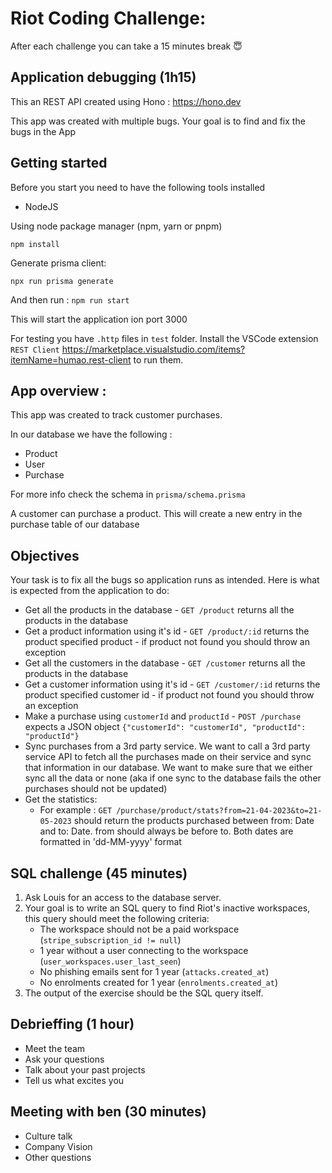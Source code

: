 # Riot Coding Challenge:

After each challenge you can take a 15 minutes break 😇

## Application debugging (1h15)

This an REST API created using Hono : https://hono.dev

This app was created with multiple bugs. Your goal is to find and fix the bugs in the App

## Getting started
Before you start you need to have the following tools installed
- NodeJS

Using node package manager (npm, yarn or pnpm)

`npm install`

Generate prisma client:

`npx run prisma generate`

And then run :
`npm run start`

This will start the application ion port 3000

For testing you have `.http` files in `test` folder. Install the VSCode extension `REST Client` https://marketplace.visualstudio.com/items?itemName=humao.rest-client to run them.

## App overview :
This app was created to track customer purchases.

In our database we have the following :
- Product
- User
- Purchase

For more info check the schema in `prisma/schema.prisma`

A customer can purchase a product. This will create a new entry in the purchase table of our database

## Objectives
Your task is to fix all the bugs so application runs as intended. Here is what is expected from the application to do:

- Get all the products in the database - `GET /product` returns all the products in the database
- Get a product information using it's id - `GET /product/:id` returns the product specified product - if product not found you should throw an exception
- Get all the customers in the database - `GET /customer` returns all the products in the database
- Get a customer information using it's id - `GET /customer/:id` returns the product specified customer id - if product not found you should throw an exception
- Make a purchase using `customerId` and `productId` - `POST /purchase` expects a JSON object `{"customerId": "customerId", "productId": "productId"}`
- Sync purchases from a 3rd party service. We want to call a 3rd party service API to fetch all the purchases made on their service and sync that information in our database. We want to make sure that we either sync all the data or none (aka if one sync to the database fails the other purchases should not be updated)
- Get the statistics:
    - For example : `GET /purchase/product/stats?from=21-04-2023&to=21-05-2023` should return the products purchased between from: Date and to: Date. from should always be before to. Both dates are formatted in 'dd-MM-yyyy' format

## SQL challenge (45 minutes)

1. Ask Louis for an access to the database server.
2. Your goal is to write an SQL query to find Riot's inactive workspaces, this query should meet the following criteria:
   - The workspace should not be a paid workspace (`stripe_subscription_id != null`)
   - 1 year without a user connecting to the workspace (`user_workspaces.user_last_seen`)
   - No phishing emails sent for 1 year (`attacks.created_at`)
   - No enrolments created for 1 year (`enrolments.created_at`)
3. The output of the exercise should be the SQL query itself.

## Debrieffing (1 hour)

- Meet the team
- Ask your questions
- Talk about your past projects
- Tell us what excites you


## Meeting with ben (30 minutes)

- Culture talk
- Company Vision
- Other questions
